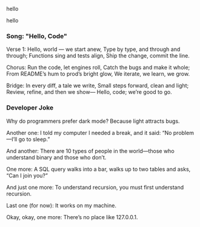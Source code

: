 
hello

hello

### Song: "Hello, Code"

Verse 1:
Hello, world — we start anew,
Type by type, and through and through;
Functions sing and tests align,
Ship the change, commit the line.

Chorus:
Run the code, let engines roll,
Catch the bugs and make it whole;
From README’s hum to prod’s bright glow,
We iterate, we learn, we grow.

Bridge:
In every diff, a tale we write,
Small steps forward, clean and light;
Review, refine, and then we show—
Hello, code; we’re good to go.

### Developer Joke

Why do programmers prefer dark mode? Because light attracts bugs.

Another one: I told my computer I needed a break, and it said: “No problem—I’ll go to sleep.”

And another: There are 10 types of people in the world—those who understand binary and those who don’t.

One more: A SQL query walks into a bar, walks up to two tables and asks, “Can I join you?”

And just one more: To understand recursion, you must first understand recursion.

Last one (for now): It works on my machine.

Okay, okay, one more: There’s no place like 127.0.0.1.


